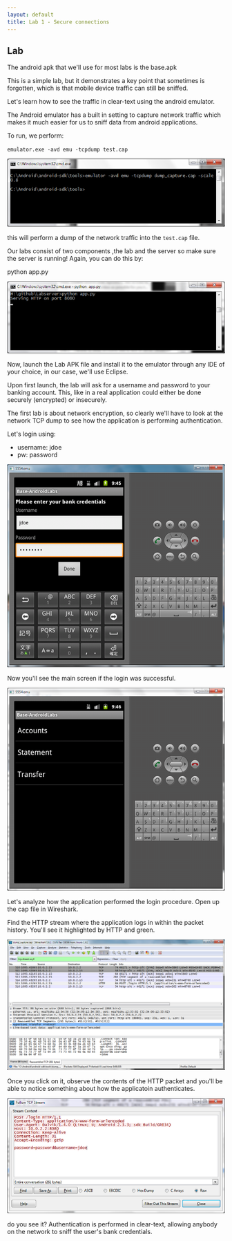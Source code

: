 ```yaml
---
layout: default
title: Lab 1 - Secure connections
---
```


## Lab

The android apk that we'll use for most labs is the base.apk

This is a simple lab, but it demonstrates a key point that sometimes is forgotten, which is that mobile device traffic can still be sniffed.

Let's learn how to see the traffic in clear-text using the android emulator.

The Android emulator has a built in setting to capture network traffic which makes it much easier for us to sniff data from android applications.

To run, we perform:

`emulator.exe -avd emu -tcpdump test.cap`

![emulator](img/1_emulatorrun.png)

this will perform a dump of the network traffic into the `test.cap` file.

Our labs consist of two components ,the lab and the server so make sure the server is running! Again, you can do this by:

python app.py
        
![lab server](img/1_labserver.png)
        
Now, launch the Lab APK file and install it to the emulator through any IDE of your choice, in our case, we'll use Eclipse.

Upon first launch, the lab will ask for a username and password to your banking account.  This, like in a real application could either be done securely (encrypted) or insecurely.

The first lab is about network encryption, so clearly we'll have to look at the network TCP dump to see how the application is performing authentication.

Let's login using:

 * username: jdoe
 * pw: password

![login](img/1_login.png)

Now you'll see the main screen if the login was successful.

![main screen](img/1_mainscreen.png)

Let's analyze how the application performed the login procedure.  Open up the cap file in Wireshark.

Find the HTTP stream where the application logs in within the packet history.  You'll see it highlighted by HTTP and green.

![wireshark](img/1_wireshark.png)

Once you click on it, observe the contents of the HTTP packet and you'll be able to notice something about how the applicatoin authenticates.

![wireshark packet](img/1_wirepacket.png)

do you see it? Authentication is performed in clear-text, allowing anybody on the network to sniff the user's bank credentials.



